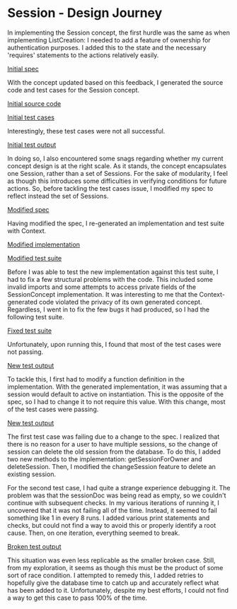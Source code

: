 # Session - Design Journey
In implementing the Session concept, the first hurdle was the same as when implementing ListCreation: I needed to add a feature of ownership for authentication purposes. I added this to the state and the necessary 'requires' statements to the actions relatively easily.

[Initial spec](../../../context/design/concepts/Session/specification.md/steps/concept.8754b7d7.md)

With the concept updated based on this feedback, I generated the source code and test cases for the Session concept. 

[Initial source code](../../../context/design/concepts/Session/implementation.md/steps/response.8fe9136b.md)

[Initial test cases](../../../context/design/concepts/Session/testing.md/steps/response.b79b8b04.md)

Interestingly, these test cases were not all successful. 

[Initial test output](../../../context/design/concepts/Session/testOutput.md/steps/_.4fcff608.md)

In doing so, I also encountered some snags regarding whether my current concept design is at the right scale. As it stands, the concept encapsulates one Session, rather than a set of Sessions. For the sake of modularity, I feel as though this introduces some difficulties in verifying conditions for future actions. So, before tackling the test cases issue, I modified my spec to reflect instead the set of Sessions.

[Modified spec](../../../design/concepts/Session/specification.md/steps/concept.53fc528b.md)

Having modified the spec, I re-generated an implementation and test suite with Context.

[Modified implementation](../../../context/design/concepts/Session/implementation.md/steps/response.0cb1a747.md)

[Modified test suite](../../../context/design/concepts/Session/implementation.md/steps/response.0b3372ee.md)

Before I was able to test the new implementation against this test suite, I had to fix a few structural problems with the code. This included some invalid imports and some attempts to access private fields of the SessionConcept implementation. It was interesting to me that the Context-generated code violated the privacy of its own generated concept. Regardless, I went in to fix the few bugs it had produced, so I had the following test suite.

[Fixed test suite](../../../context/src/concepts/Session/SessionConcept.test.ts/20251018_160300.5067d2fd.md)

Unfortunately, upon running this, I found that most of the test cases were not passing.

[New test output](../../../context/design/concepts/Session/testOutput.md/steps/_.68757996.md)

To tackle this, I first had to modify a function definition in the implementation. With the generated implementation, it was assuming that a session would default to active on instantiation. This is the opposite of the spec, so I had to change it to not require this value. With this change, most of the test cases were passing.

[New test output](../../../context/design/concepts/Session/testOutput.md/steps/_.de36b013.md)

The first test case was failing due to a change to the spec. I realized that there is no reason for a user to have multiple sessions, so the change of session can delete the old session from the database. To do this, I added two new methods to the implementation: getSessionForOwner and deleteSession. Then, I modified the changeSession feature to delete an existing session. 

For the second test case, I had quite a strange experience debugging it. The problem was that the sessionDoc was being read as empty, so we couldn't continue with subsequent checks. In my various iterations of running it, I uncovered that it was not failing all of the time. Instead, it seemed to fail something like 1 in every 8 runs. I added various print statements and checks, but could not find a way to avoid this or properly identify a root cause. Then, on one iteration, everything seemed to break.

[Broken test output](../../../context/design/concepts/Session/testOutput.md/steps/_.2e28b97a.md)

This situation was even less replicable as the smaller broken case. Still, from my exploration, it seems as though this must be the product of some sort of race condition. I attempted to remedy this, I added retries to hopefully give the database time to catch up and accurately reflect what has been added to it. Unfortunately, despite my best efforts, I could not find a way to get this case to pass 100% of the time.